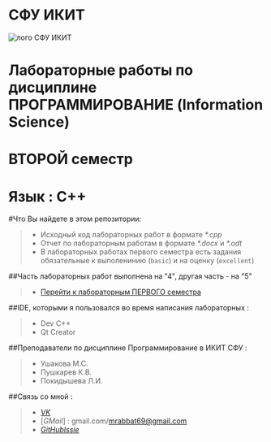 СФУ ИКИТ
=====================

![лого СФУ ИКИТ](http://cs303104.vk.me/v303104705/38d3/RCd9ruiSIVw.jpg)

Лабораторные работы по дисциплине ПРОГРАММИРОВАНИЕ (Information Science)
=====================
ВТОРОЙ семестр
=====================


**Язык : C++**
=====================

#Что Вы найдете в этом репозитории:

> * Исходный код лабораторных работ в формате _*.cpp_
> * Отчет по лабораторным работам в формате _*.docx_ и _*.odt_
> * В лабораторных работах первого семестра есть задания обязательные к выполенинию (`basic`) и на оценку (`excellent`)

##Часть лабораторных работ выполнена на "4", другая часть - на "5"

> * [Перейти к лабораторным ПЕРВОГО семестра](https://github.com/ABBATnull/SFU-IKIT-LABY-PROG-1-SEMESTER)

##IDE, которыми я пользовался во время написания лабораторных :
> * Dev C++
> * Qt Creator

##Преподаватели по дисциплине Программирование в ИКИТ СФУ : 
> * Ушакова М.С.
> * Пушкарев К.В.
> * Покидышева Л.И.

##Связь со мной :
> * [_VK_](https://vk.com/a_b_b_a_t)
> * [_GMail_] : gmail.com/mrabbat69@gmail.com
> * [_GitHubIssie_](https://github.com/ABBATnull/SFU-IKIT-LABY-PROG-1-SEMESTER/issues)
